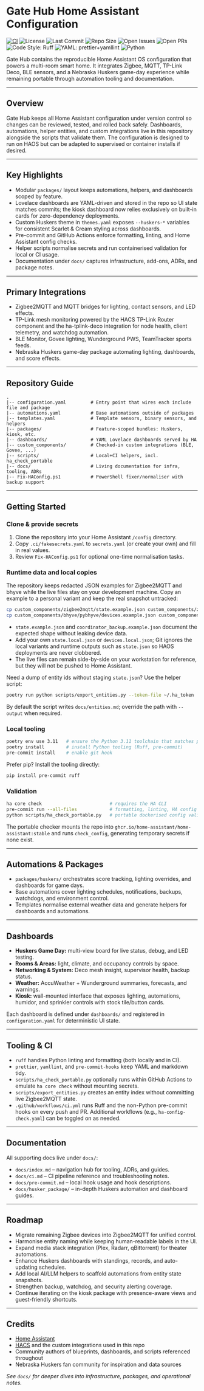 # Gate Hub Home Assistant Configuration

<!-- Badges -->
[![CI](https://github.com/dsainz3/gate-hub/actions/workflows/ci.yml/badge.svg)](https://github.com/dsainz3/gate-hub/actions/workflows/ci.yml)
![License](https://img.shields.io/github/license/dsainz3/gate-hub)
![Last Commit](https://img.shields.io/github/last-commit/dsainz3/gate-hub)
![Repo Size](https://img.shields.io/github/repo-size/dsainz3/gate-hub)
![Open Issues](https://img.shields.io/github/issues/dsainz3/gate-hub)
![Open PRs](https://img.shields.io/github/issues-pr/dsainz3/gate-hub)
![Code Style: Ruff](https://img.shields.io/badge/code%20style-ruff-1f425f.svg)
![YAML: prettier+yamllint](https://img.shields.io/badge/yaml-prettier%20%2B%20yamllint-blue)
![Python](https://img.shields.io/badge/python-3.11-blue)

Gate Hub contains the reproducible Home Assistant OS configuration that powers a multi-room smart home. It integrates Zigbee, MQTT, TP-Link Deco, BLE sensors, and a Nebraska Huskers game-day experience while remaining portable through automation tooling and documentation.

---

## Overview

Gate Hub keeps all Home Assistant configuration under version control so changes can be reviewed, tested, and rolled back safely. Dashboards, automations, helper entities, and custom integrations live in this repository alongside the scripts that validate them. The configuration is designed to run on HAOS but can be adapted to supervised or container installs if desired.

---

## Key Highlights

- Modular `packages/` layout keeps automations, helpers, and dashboards scoped by feature.
- Lovelace dashboards are YAML-driven and stored in the repo so UI state matches commits; the kiosk dashboard now relies exclusively on built-in cards for zero-dependency deployments.
- Custom Huskers theme in `themes.yaml` exposes `--huskers-*` variables for consistent Scarlet & Cream styling across dashboards.
- Pre-commit and GitHub Actions enforce formatting, linting, and Home Assistant config checks.
- Helper scripts normalise secrets and run containerised validation for local or CI usage.
- Documentation under `docs/` captures infrastructure, add-ons, ADRs, and package notes.

---

## Primary Integrations

- Zigbee2MQTT and MQTT bridges for lighting, contact sensors, and LED effects.
- TP-Link mesh monitoring powered by the HACS TP-Link Router component and the ha-tplink-deco integration for node health, client telemetry, and watchdog automation.
- BLE Monitor, Govee lighting, Wunderground PWS, TeamTracker sports feeds.
- Nebraska Huskers game-day package automating lighting, dashboards, and score effects.

---

## Repository Guide

```
.
|-- configuration.yaml         # Entry point that wires each include file and package
|-- automations.yaml           # Base automations outside of packages
|-- templates.yaml             # Template sensors, binary sensors, and helpers
|-- packages/                  # Feature-scoped bundles: Huskers, kiosk, etc.
|-- dashboards/                # YAML Lovelace dashboards served by HA
|-- custom_components/         # Checked-in custom integrations (BLE, Govee, ...)
|-- scripts/                   # Local+CI helpers, incl. ha_check_portable
|-- docs/                      # Living documentation for infra, tooling, ADRs
|-- Fix-HAConfig.ps1           # PowerShell fixer/normaliser with backup support
```

---

## Getting Started

### Clone & provide secrets

1. Clone the repository into your Home Assistant `/config` directory.
2. Copy `.ci/fakesecrets.yaml` to `secrets.yaml` (or create your own) and fill in real values.
3. Review `Fix-HAConfig.ps1` for optional one-time normalisation tasks.

### Runtime data and local copies

The repository keeps redacted JSON examples for Zigbee2MQTT and bhyve while the live files stay on your development machine. Copy an example to a personal variant and keep the real snapshot untracked:

```bash
cp custom_components/zigbee2mqtt/state.example.json custom_components/zigbee2mqtt/state.local.json
cp custom_components/bhyve/pybhyve/devices.example.json custom_components/bhyve/pybhyve/devices.local.json
```

- `state.example.json` and `coordinator_backup.example.json` document the expected shape without leaking device data.
- Add your own `state.local.json` or `devices.local.json`; Git ignores the local variants and runtime outputs such as `state.json` so HAOS deployments are never clobbered.
- The live files can remain side-by-side on your workstation for reference, but they will not be pushed to Home Assistant.

Need a dump of entity ids without staging `state.json`? Use the helper script:

```bash
poetry run python scripts/export_entities.py --token-file ~/.ha_token
```

By default the script writes `docs/entities.md`; override the path with `--output` when required.

### Local tooling

```bash
poetry env use 3.11   # ensure the Python 3.11 toolchain that matches pyproject.toml
poetry install        # install Python tooling (Ruff, pre-commit)
pre-commit install    # enable git hook
```

Prefer pip? Install the tooling directly:

```bash
pip install pre-commit ruff
```

### Validation

```bash
ha core check                         # requires the HA CLI
pre-commit run --all-files            # formatting, linting, HA config check
python scripts/ha_check_portable.py   # portable dockerised config validation
```

The portable checker mounts the repo into `ghcr.io/home-assistant/home-assistant:stable` and runs `check_config`, generating temporary secrets if none exist.

---

## Automations & Packages

- `packages/huskers/` orchestrates score tracking, lighting overrides, and dashboards for game days.
- Base automations cover lighting schedules, notifications, backups, watchdogs, and environment control.
- Templates normalise external weather data and generate helpers for dashboards and automations.

---

## Dashboards

- **Huskers Game Day:** multi-view board for live status, debug, and LED testing.
- **Rooms & Areas:** light, climate, and occupancy controls by space.
- **Networking & System:** Deco mesh insight, supervisor health, backup status.
- **Weather:** AccuWeather + Wunderground summaries, forecasts, and warnings.
- **Kiosk:** wall-mounted interface that exposes lighting, automations, humidor, and sprinkler controls with stock tile/button cards.

Each dashboard is defined under `dashboards/` and registered in `configuration.yaml` for deterministic UI state.

---

## Tooling & CI

- `ruff` handles Python linting and formatting (both locally and in CI).
- `prettier`, `yamllint`, and `pre-commit-hooks` keep YAML and markdown tidy.
- `scripts/ha_check_portable.py` optionally runs within GitHub Actions to emulate `ha core check` without mounting secrets.
- `scripts/export_entities.py` creates an entity index without committing live Zigbee2MQTT state.
- `.github/workflows/ci.yml` runs Ruff and the non-Python pre-commit hooks on every push and PR. Additional workflows (e.g., `ha-config-check.yaml`) can be toggled on as needed.


---

## Documentation

All supporting docs live under `docs/`:

- `docs/index.md` – navigation hub for tooling, ADRs, and guides.
- `docs/ci.md` – CI pipeline reference and troubleshooting notes.
- `docs/pre-commit.md` – local hook usage and hook descriptions.
- `docs/husker_package/` – in-depth Huskers automation and dashboard guides.

---

## Roadmap

- Migrate remaining Zigbee devices into Zigbee2MQTT for unified control.
- Harmonise entity naming while keeping human-readable labels in the UI.
- Expand media stack integration (Plex, Radarr, qBittorrent) for theater automations.
- Enhance Huskers dashboards with standings, records, and auto-updating schedules.
- Add local AI/LLM helpers to scaffold automations from entity state snapshots.
- Strengthen backup, watchdog, and security alerting coverage.
- Continue iterating on the kiosk package with presence-aware views and guest-friendly shortcuts.

---

## Credits

- [Home Assistant](https://www.home-assistant.io/)
- [HACS](https://hacs.xyz/) and the custom integrations used in this repo
- Community authors of blueprints, dashboards, and scripts referenced throughout
- Nebraska Huskers fan community for inspiration and data sources

_See `docs/` for deeper dives into infrastructure, packages, and operational notes._
